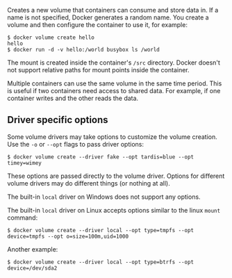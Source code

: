 Creates a new volume that containers can consume and store data in. If a name
is not specified, Docker generates a random name. You create a volume and then
configure the container to use it, for example:

    $ docker volume create hello
    hello
    $ docker run -d -v hello:/world busybox ls /world

The mount is created inside the container's `/src` directory. Docker doesn't
not support relative paths for mount points inside the container.

Multiple containers can use the same volume in the same time period. This is
useful if two containers need access to shared data. For example, if one
container writes and the other reads the data.

## Driver specific options

Some volume drivers may take options to customize the volume creation. Use the
`-o` or `--opt` flags to pass driver options:

    $ docker volume create --driver fake --opt tardis=blue --opt timey=wimey

These options are passed directly to the volume driver. Options for different
volume drivers may do different things (or nothing at all).

The built-in `local` driver on Windows does not support any options.

The built-in `local` driver on Linux accepts options similar to the linux
`mount` command:

    $ docker volume create --driver local --opt type=tmpfs --opt device=tmpfs --opt o=size=100m,uid=1000

Another example:

    $ docker volume create --driver local --opt type=btrfs --opt device=/dev/sda2
